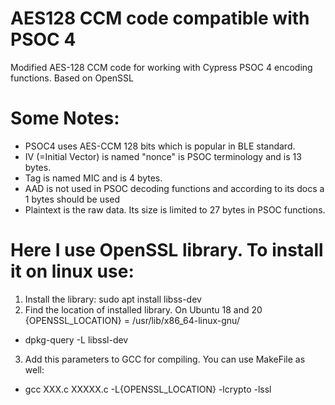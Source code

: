 # AES128 CCM code compatible with PSOC 4 
Modified AES-128 CCM code for working with Cypress PSOC 4 encoding functions. Based on OpenSSL

# Some Notes:
 * PSOC4 uses AES-CCM 128 bits which is popular in BLE standard.
 * IV (=Initial Vector) is named "nonce" is PSOC terminology and is 13 bytes.
 * Tag is named MIC and is 4 bytes.
 * AAD is not used in PSOC decoding functions and according to its docs a 1 bytes should be used
 * Plaintext is the raw data. Its size is limited to 27 bytes in PSOC functions.
 
 # Here I use OpenSSL library. To install it on linux use:
 1. Install the library:
 sudo apt install libss-dev
 2. Find the location of installed library. On Ubuntu 18 and 20 {OPENSSL_LOCATION} = /usr/lib/x86_64-linux-gnu/
 * dpkg-query -L libssl-dev
 3. Add this parameters to GCC for compiling. You can use MakeFile as well:
 * gcc XXX.c XXXXX.c -L{OPENSSL_LOCATION} -lcrypto -lssl
  
 
